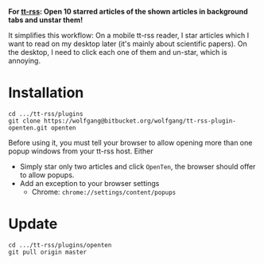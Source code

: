 **For [tt-rss](http://tt-rss.org): Open 10 starred articles of the shown articles in background tabs and unstar them!**

It simplifies this workflow: On a mobile tt-rss reader, I star articles which I want to read on my desktop later (it's mainly about scientific papers). On the desktop, I need to click each one of them and un-star, which is annoying.

# Installation
```
cd .../tt-rss/plugins
git clone https://wolfgang@bitbucket.org/wolfgang/tt-rss-plugin-openten.git openten
```

Before using it, you must tell your browser to allow opening more than one popup windows from your tt-rss host.
Either
* Simply star only two articles and click `OpenTen`, the browser should offer to allow popups.
* Add an exception to your browser settings
    * Chrome: `chrome://settings/content/popups`


# Update
```
cd .../tt-rss/plugins/openten
git pull origin master
```

